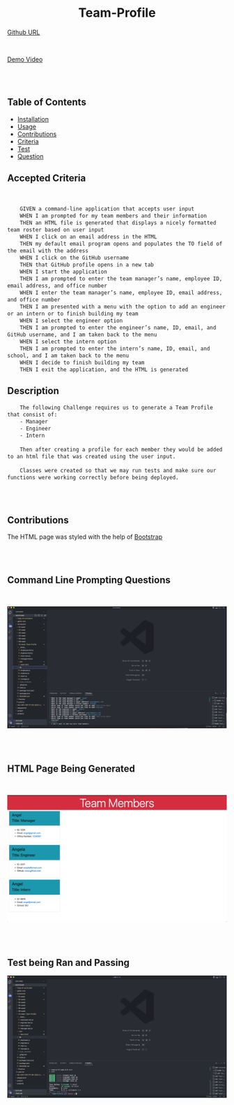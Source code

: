<div align="center">

# Team-Profile

</div>

[Github URL](https://github.com/aescobar73/Team-Profile)

<br>

[Demo Video](https://drive.google.com/file/d/1sM2CaVpuLC5MPVRAzKtV9leuQh-4_APX/view)

<br>


<br>

## Table of Contents 

- [Installation](#installation)
- [Usage](#usage)
- [Contributions](#contributions)
- [Criteria](#Accepted-Criteria)
- [Test](#tests)
- [Question](#questions)



## Accepted Criteria
<br>

        GIVEN a command-line application that accepts user input
        WHEN I am prompted for my team members and their information
        THEN an HTML file is generated that displays a nicely formatted team roster based on user input
        WHEN I click on an email address in the HTML
        THEN my default email program opens and populates the TO field of the email with the address
        WHEN I click on the GitHub username
        THEN that GitHub profile opens in a new tab
        WHEN I start the application
        THEN I am prompted to enter the team manager’s name, employee ID, email address, and office number
        WHEN I enter the team manager’s name, employee ID, email address, and office number
        THEN I am presented with a menu with the option to add an engineer or an intern or to finish building my team
        WHEN I select the engineer option
        THEN I am prompted to enter the engineer’s name, ID, email, and GitHub username, and I am taken back to the menu
        WHEN I select the intern option
        THEN I am prompted to enter the intern’s name, ID, email, and school, and I am taken back to the menu
        WHEN I decide to finish building my team
        THEN I exit the application, and the HTML is generated
    


## Description

        The following Challenge requires us to generate a Team Profile that consist of:
        - Manager
        - Engineer
        - Intern

        Then after creating a profile for each member they would be added to an html file that was created using the user input.

        Classes were created so that we may run tests and make sure our functions were working correctly before being deployed.

<br>
<br>

## Contributions

The HTML page was styled with the help of [Bootstrap](https://getbootstrap.com/)

<br>

<br>

## Command Line Prompting Questions

<br>

![Questions](./assets/images/Command%20line.jpg)

<br>

<br>

## HTML Page Being Generated

<br>

![HTML](./assets/images/html%20page.jpg)

<br>

<br>

## Test being Ran and Passing

![Tests](./assets/images/test.jpg)


